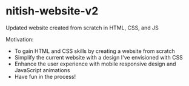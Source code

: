 # nitish-website-v2

Updated website created from scratch in HTML, CSS, and JS

Motivation:
  - To gain HTML and CSS skills by creating a website from scratch
  - Simplify the current website with a design I've envisioned with CSS
  - Enhance the user experience with mobile responsive design and JavaScript animations
  - Have fun in the process!
